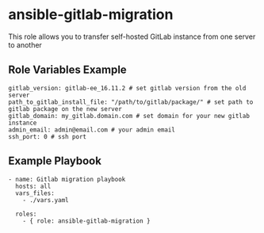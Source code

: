 ansible-gitlab-migration
=========

This role allows you to transfer self-hosted GitLab instance from one server to another

Role Variables Example
--------------

    gitlab_version: gitlab-ee_16.11.2 # set gitlab version from the old server
    path_to_gitlab_install_file: "/path/to/gitlab/package/" # set path to gitlab package on the new server
    gitlab_domain: my_gitlab.domain.com # set domain for your new gitlab instance
    admin_email: admin@email.com # your admin email
    ssh_port: 0 # ssh port

Example Playbook
----------------

    - name: Gitlab migration playbook
      hosts: all
      vars_files:
        - ./vars.yaml

      roles:
        - { role: ansible-gitlab-migration }